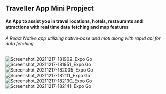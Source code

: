 ## Traveller App Mini Propject

#### An App to assist you in travel locations, hotels, restaurants and attractions with real time data fetching and map features

_*A React Native app utilizing native-base and moti along with rapid api for data fetching*_
<br>
<br>

![Screenshot_20211217-181902_Expo Go](https://user-images.githubusercontent.com/63491234/146547844-6daa10aa-9c6b-4bf1-a8da-cbaacd0e1f4c.jpg)
![Screenshot_20211217-181951_Expo Go](https://user-images.githubusercontent.com/63491234/146547850-f0e255c9-e008-436c-a80e-1aa9115a08d9.jpg)
![Screenshot_20211217-182005_Expo Go](https://user-images.githubusercontent.com/63491234/146547852-5e253f69-47ca-4e41-8810-87e65650dede.jpg)
![Screenshot_20211217-182111_Expo Go](https://user-images.githubusercontent.com/63491234/146547856-b25b6bee-ef55-41d8-9800-1834be47b443.jpg)
![Screenshot_20211217-182130_Expo Go](https://user-images.githubusercontent.com/63491234/146547858-e94c00bf-827b-49d1-9b2b-8b7ddb797e5f.jpg)
![Screenshot_20211217-182141_Expo Go](https://user-images.githubusercontent.com/63491234/146547863-7a7f150a-e4ee-4d16-a1ae-7239ce5a69e7.jpg)
